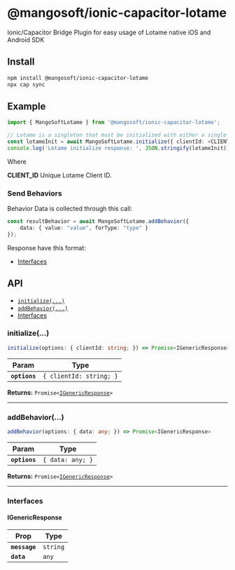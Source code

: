 # @mangosoft/ionic-capacitor-lotame

Ionic/Capacitor Bridge Plugin for easy usage of Lotame native iOS and Android SDK

## Install

```bash
npm install @mangosoft/ionic-capacitor-lotame
npx cap sync
```

## Example

```typescript
import { MangoSoftLotame } from '@mangosoft/ionic-capacitor-lotame';

// Lotame is a singleton that must be initialized with either a single client id.
const lotameInit = await MangoSoftLotame.initialize({ clientId: <CLIENT_ID> });
console.log('Lotame initialize response: ', JSON.stringify(lotameInit));
```

Where

**CLIENT_ID** Unique Lotame Client ID.

### Send Behaviors

Behavior Data is collected through this call:

```typescript
const resultBehavior = await MangoSoftLotame.addBehavior({
    data: { value: "value", forType: "type" }
});
```
Response have this format:

* [Interfaces](#interfaces)

## API

<docgen-index>

* [`initialize(...)`](#initialize)
* [`addBehavior(...)`](#addbehavior)
* [Interfaces](#interfaces)

</docgen-index>

<docgen-api>
<!--Update the source file JSDoc comments and rerun docgen to update the docs below-->

### initialize(...)

```typescript
initialize(options: { clientId: string; }) => Promise<IGenericResponse>
```

| Param         | Type                               |
| ------------- | ---------------------------------- |
| **`options`** | <code>{ clientId: string; }</code> |

**Returns:** <code>Promise&lt;<a href="#igenericresponse">IGenericResponse</a>&gt;</code>

--------------------


### addBehavior(...)

```typescript
addBehavior(options: { data: any; }) => Promise<IGenericResponse>
```

| Param         | Type                        |
| ------------- | --------------------------- |
| **`options`** | <code>{ data: any; }</code> |

**Returns:** <code>Promise&lt;<a href="#igenericresponse">IGenericResponse</a>&gt;</code>

--------------------


### Interfaces


#### IGenericResponse

| Prop          | Type                |
| ------------- | ------------------- |
| **`message`** | <code>string</code> |
| **`data`**    | <code>any</code>    |

</docgen-api>
